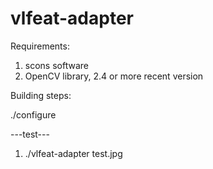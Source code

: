 vlfeat-adapter
==============

Requirements:
1. scons software
2. OpenCV library, 2.4 or more recent version

Building steps:

./configure

---test---
1. ./vlfeat-adapter test.jpg


